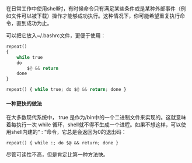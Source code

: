 在日常工作中使用shell时，有时候命令只有满足某些条件或是某种外部事件（例如文件可以被下载）操作才能够成功执行。这种情况下，你可能希望重复执行命令，直到成功为止。

可以把它放入~/.bashrc文件，更便于使用：

```py
repeat()
{
    while true
    do
        $@ && return
    done
}

repeat() { while true; do $@ && return; done }
```

#### 一种更快的做法

在大多数现代系统中， true 是作为/bin中的一个二进制文件来实现的。这就意味着每执行一次 while 循环，shell就不得不生成一个进程。如果不想这样，可以使用shell内建的“ : ”命令，它总是会返回为0的退出码：

```
repeat() { while :; do $@ && return; done }
```

尽管可读性不高，但是肯定比第一种方法快。

